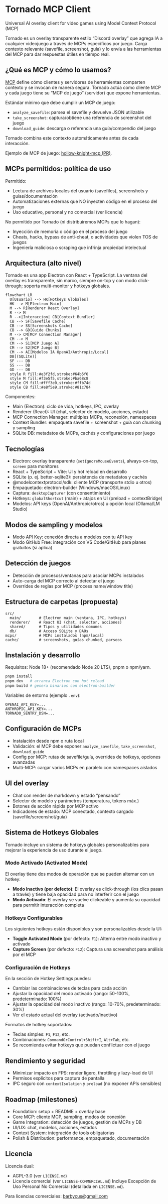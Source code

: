 # Tornado MCP Client

Universal AI overlay client for video games using Model Context Protocol (MCP)

Tornado es un overlay transparente estilo “Discord overlay” que agrega IA a cualquier videojuego a través de MCPs específicos por juego. Carga contexto relevante (savefile, screenshot, guía) y lo envía a las herramientas del MCP para dar respuestas útiles en tiempo real.

## ¿Qué es MCP y cómo lo usamos?

[MCP](https://modelcontextprotocol.io/) define cómo clientes y servidores de herramientas comparten contexto y se invocan de manera segura. Tornado actúa como cliente MCP y cada juego tiene su “MCP de juego” (servidor) que expone herramientas.

Estándar mínimo que debe cumplir un MCP de juego:
- `analyze_savefile`: parsea el savefile y devuelve JSON utilizable
- `take_screenshot`: captura/obtiene una referencia de screenshot del juego
- `download_guide`: descarga o referencia una guía/compendio del juego

Tornado combina este contexto automáticamente antes de cada interacción.

Ejemplo de MCP de juego: [hollow-knight-mcp (PR)](https://github.com/gzzydevs/hollow-knight-mcp/pull/1).

## MCPs permitidos: política de uso

Permitido:
- Lectura de archivos locales del usuario (savefiles), screenshots y guías/documentación
- Automatizaciones externas que NO inyecten código en el proceso del juego
- Uso educativo, personal y no comercial (ver licencia)

No permitido por Tornado (ni distribuiremos MCPs que lo hagan):
- Inyección de memoria o código en el proceso del juego
- Cheats, hacks, bypass de anti-cheat, o actividades que violen TOS de juegos
- Ingeniería maliciosa o scraping que infrinja propiedad intelectual

## Arquitectura (alto nivel)

Tornado es una app Electron con React + TypeScript. La ventana del overlay es transparente, sin marco, siempre on-top y con modo click-through; soporta multi-monitor y hotkeys globales.

```mermaid
flowchart LR
  U[Usuario] --> HK[Hotkeys Globales]
  HK --> M[Electron Main]
  M --> R[Renderer React Overlay]
  R --> M
  R -->|Interaccion| CB[Context Bundler]
  CB --> SF[Savefile Cache]
  CB --> SS[Screenshots Cache]
  CB --> GD[Guide Chunks]
  M --> CM[MCP Connection Manager]
  CM --> M
  CM --> S1[MCP Juego A]
  CM --> S2[MCP Juego B]
  CM --> AI[Modelos IA OpenAI/Anthropic/Local]
  DB[(SQLite)]
  SF --- DB
  SS --- DB
  GD --- DB
  style R fill:#e3f2fd,stroke:#64b5f6
  style M fill:#f3e5f5,stroke:#ba68c8
  style CM fill:#fff3e0,stroke:#ffb74d
  style CB fill:#e8f5e9,stroke:#81c784
```

Componentes:
- Main (Electron): ciclo de vida, hotkeys, IPC, overlay
- Renderer (React): UI (chat, selector de modelo, acciones, estado)
- MCP Connection Manager: múltiples MCPs, reconexión, namespaces
- Context Bundler: empaqueta savefile + screenshot + guía con chunking y sampling
- SQLite DB: metadatos de MCPs, cachés y configuraciones por juego

## Tecnologías

- Electron: overlay transparente (`setIgnoreMouseEvents`), always-on-top, `screen` para monitores
- React + TypeScript + Vite: UI y hot reload en desarrollo
- SQLite (p. ej. better-sqlite3): persistencia de metadatos y cachés
- @modelcontextprotocol/sdk: cliente MCP (transporte stdio u otros)
- Empaquetado: electron-builder (Windows/macOS/Linux)
- Captura: `desktopCapturer` (con consentimiento)
- Hotkeys: `globalShortcut` (main) + atajos en UI (preload + contextBridge)
- Modelos: API keys (OpenAI/Anthropic/otros) u opción local (Ollama/LM Studio)

## Modos de sampling y modelos

- Modo API Key: conexión directa a modelos con tu API key
- Modo GitHub Free: integración con VS Code/GitHub para planes gratuitos (si aplica)

## Detección de juegos

- Detección de procesos/ventanas para asociar MCPs instalados
- Auto-carga del MCP correcto al detectar el juego
- Overrides de reglas por MCP (process name/window title)

## Estructura de carpetas (propuesta)

```
src/
  main/        # Electron main (ventana, IPC, hotkeys)
  renderer/    # React UI (chat, selector, acciones)
  shared/      # Tipos y utilidades comunes
  db/          # Acceso SQLite y DAOs
mcps/          # MCPs instalados (npm/local)
cache/         # screenshots, guías chunked, parseos
```

## Instalación y desarrollo

Requisitos: Node 18+ (recomendado Node 20 LTS), pnpm o npm/yarn.

```bash
pnpm install
pnpm dev   # arranca Electron con hot reload
pnpm build # genera binarios con electron-builder
```

Variables de entorno (ejemplo `.env`):
```
OPENAI_API_KEY=...
ANTHROPIC_API_KEY=...
TORNADO_SENTRY_DSN=...
```

## Configuración de MCPs

- Instalación desde npm o ruta local
- Validación: el MCP debe exponer `analyze_savefile`, `take_screenshot`, `download_guide`
- Config por MCP: rutas de savefile/guía, overrides de hotkeys, opciones avanzadas
- Multi-MCP: cargar varios MCPs en paralelo con namespaces aislados

## UI del overlay

- Chat con render de markdown y estado “pensando”
- Selector de modelo y parámetros (temperatura, tokens máx.)
- Botones de acción rápida por MCP activo
- Indicadores de estado: MCP conectado, contexto cargado (savefile/screenshot/guía)


## Sistema de Hotkeys Globales

Tornado incluye un sistema de hotkeys globales personalizables para mejorar la experiencia de uso durante el juego.

### Modo Activado (Activated Mode)

El overlay tiene dos modos de operación que se pueden alternar con un hotkey:

- **Modo Inactivo (por defecto)**: El overlay es click-through (los clics pasan a través) y tiene baja opacidad para no interferir con el juego
- **Modo Activado**: El overlay se vuelve clickeable y aumenta su opacidad para permitir interacción completa

### Hotkeys Configurables

Los siguientes hotkeys están disponibles y son personalizables desde la UI:

- **Toggle Activated Mode** (por defecto: `F1`): Alterna entre modo inactivo y activado
- **Capture Screen** (por defecto: `F12`): Captura una screenshot para análisis por el MCP

### Configuración de Hotkeys

En la sección de Hotkey Settings puedes:

- Cambiar las combinaciones de teclas para cada acción
- Ajustar la opacidad del modo activado (rango: 50-100%, predeterminado: 100%)
- Ajustar la opacidad del modo inactivo (rango: 10-70%, predeterminado: 30%)
- Ver el estado actual del overlay (activado/inactivo)

Formatos de hotkey soportados:
- Teclas simples: `F1`, `F12`, etc.
- Combinaciones: `CommandOrControl+Shift+I`, `Alt+Tab`, etc.
- Se recomienda evitar hotkeys que puedan conflictuar con el juego

## Rendimiento y seguridad

- Minimizar impacto en FPS: render ligero, throttling y lazy-load de UI
- Permisos explícitos para captura de pantalla
- IPC seguro con `contextIsolation` y `preload` (no exponer APIs sensibles)

## Roadmap (milestones)

- Foundation: setup + README + overlay base
- Core MCP: cliente MCP, sampling, modos de conexión
- Game Integration: detección de juegos, gestión de MCPs y DB
- UI/UX: chat, modelos, acciones, estados
- Context System: integración de tools obligatorias
- Polish & Distribution: performance, empaquetado, documentación

## Licencia

Licencia dual:
- AGPL-3.0 (ver `LICENSE.md`)
- Licencia comercial (ver `LICENSE-COMMERCIAL.md`)
Incluye Excepción de Uso Personal No Comercial (detallada en `LICENSE.md`).

Para licencias comerciales: barbycus@gmail.com
